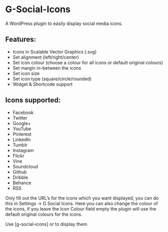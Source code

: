 # G-Social-Icons
A WordPress plugin to easily display social media icons.

## Features:

* Icons in Scalable Vector Graphics (.svg)
* Set alignment (left/right/center)
* Set icon colour (choose a colour for all icons or default original colours)
* Set margin in-between the icons 
* Set icon size
* Set icon type (square/circle/rounded)
* Widget & Shortcode support

## Icons supported:

* Facebook
* Twitter
* Google+
* YouTube
* Pinterest
* LinkedIn
* Tumblr
* Instagram
* Flickr
* Vine
* Soundcloud
* Github
* Dribble
* Behance
* RSS

Only fill out the URL’s for the icons which you want displayed, you can do this in Settings -> G Social Icons. Here you can also change the colour of the icons, if you leave the Icon Colour field empty the plugin will use the default original colours for the icons.

Use [g-social-icons] or <?php echo do_shortcode(‘[g-social-icons]’); ?> to display them.